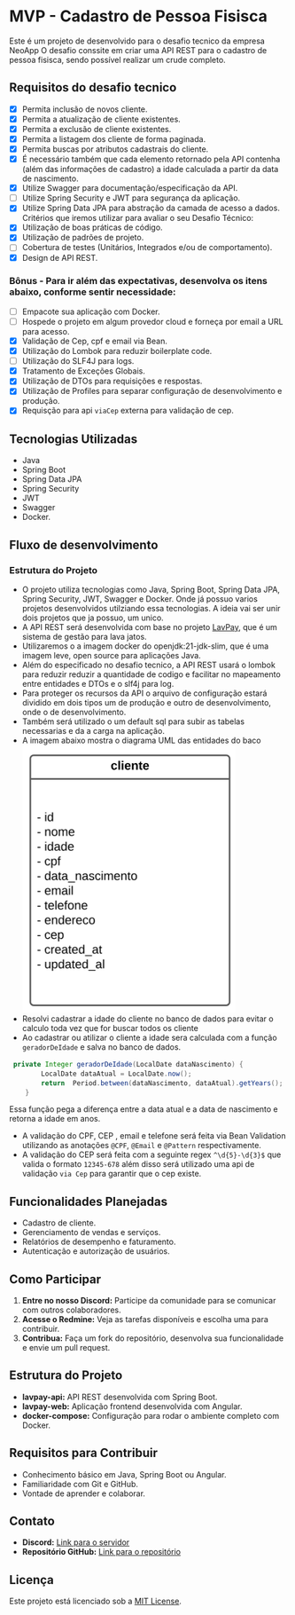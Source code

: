 # MVP - Cadastro de Pessoa Fisisca

Este é um projeto  de desenvolvido para o desafio tecnico da empresa NeoApp
O desafio conssite em criar uma API REST para o cadastro de  pessoa fisisca, sendo possível realizar um crude completo.

## Requisitos do desafio tecnico
- [x] Permita inclusão de novos cliente. 
- [x] Permita a atualização de cliente existentes.  
- [x] Permita a exclusão de cliente existentes. 
- [x] Permita a listagem dos cliente de forma paginada. 
- [x] Permita buscas por atributos cadastrais do cliente. 
- [x] É necessário também que cada elemento retornado pela API contenha (além das informações de cadastro) a idade calculada a partir da data de nascimento. 
- [x] Utilize Swagger para documentação/especificação da API.
- [ ] Utilize Spring Security e JWT para segurança da aplicação. 
- [x] Utilize Spring Data JPA para abstração da camada de acesso a dados. Critérios que iremos utilizar para avaliar o seu Desafio Técnico: 
- [x] Utilização de boas práticas de código. 
- [x] Utilização de padrões de projeto. 
- [ ] Cobertura de testes (Unitários, Integrados e/ou de comportamento). 
- [x] Design de API REST. 
### Bônus - Para ir além das expectativas, desenvolva os itens abaixo, conforme sentir necessidade: 
- [ ] Empacote sua aplicação com Docker. 
- [ ] Hospede o projeto em algum provedor cloud e forneça por email a URL para acesso. 
- [x] Validação de Cep, cpf e email via Bean.
- [x] Utilização do Lombok para reduzir boilerplate code.
- [ ] Utilização do SLF4J para logs.
- [x] Tratamento de Exceções Globais.
- [x] Utilização de DTOs para requisições e respostas.
- [x] Utilização de Profiles para separar configuração de desenvolvimento e produção.
- [x] Requisção para api ``viaCep`` externa para validação de cep.

## Tecnologias Utilizadas
- Java
- Spring Boot 
- Spring Data JPA
- Spring Security 
- JWT 
- Swagger
- Docker.


## Fluxo de desenvolvimento 
### Estrutura do Projeto
- O projeto utiliza tecnologias como Java, Spring Boot, Spring Data JPA, Spring Security, JWT, Swagger e Docker. Onde já possuo varios projetos desenvolvidos utilziando essa tecnologias. A ideia vai ser
unir dois projetos que ja possuo, um unico. 
- A API REST será desenvolvida com base no projeto [LavPay](https://github.com/3vinicius/lavpay-api), que é um sistema de gestão para lava jatos. 
- Utilizaremos o a imagem docker do openjdk:21-jdk-slim, que é uma imagem leve, open source para aplicações Java.
- Além do especificado no desafio tecnico, a API REST usará o lombok para reduzir reduzir a quantidade de codigo e facilitar no mapeamento entre entidades e DTOs e o slf4j para log.
-  Para proteger os recursos da API o arquivo de configuração estará dividido em dois tipos um de produção e outro de desenvolvimento, onde o de desenvolvimento.
- Também será utilizado o um default sql para subir as tabelas necessarias e da a carga na aplicação.
- A imagem abaixo mostra o diagrama UML das entidades do baco
![img_1.png](img_1.png)
- Resolvi cadastrar a idade do cliente no banco de dados para evitar o calculo toda vez que for buscar todos os cliente
- Ao cadastrar ou atilizar o cliente a idade sera calculada com a função `geradorDeIdade` e salva no banco de dados.
```java
 private Integer geradorDeIdade(LocalDate dataNascimento) {
        LocalDate dataAtual = LocalDate.now();
        return  Period.between(dataNascimento, dataAtual).getYears();
    }
```
Essa função pega a diferença entre a data atual e a data de nascimento e retorna a idade em anos.

- A validação do CPF, CEP , email e telefone será feita via Bean Validation utilizando as anotações `@CPF`, `@Email` e `@Pattern` respectivamente.
- A validação do CEP será feita com a seguinte regex `^\d{5}-\d{3}$` que valida o formato `12345-678` além disso será utilizado uma api de validação `via Cep` para garantir que o cep existe.

## Funcionalidades Planejadas
- Cadastro de cliente.
- Gerenciamento de vendas e serviços.
- Relatórios de desempenho e faturamento.
- Autenticação e autorização de usuários.

## Como Participar
1. **Entre no nosso Discord:** Participe da comunidade para se comunicar com outros colaboradores.
2. **Acesse o Redmine:** Veja as tarefas disponíveis e escolha uma para contribuir.
3. **Contribua:** Faça um fork do repositório, desenvolva sua funcionalidade e envie um pull request.

## Estrutura do Projeto
- **lavpay-api:** API REST desenvolvida com Spring Boot.
- **lavpay-web:** Aplicação frontend desenvolvida com Angular.
- **docker-compose:** Configuração para rodar o ambiente completo com Docker.

## Requisitos para Contribuir
- Conhecimento básico em Java, Spring Boot ou Angular.
- Familiaridade com Git e GitHub.
- Vontade de aprender e colaborar.

## Contato
- **Discord:** [Link para o servidor](https://discord.gg/W4U763VzFK)
- **Repositório GitHub:** [Link para o repositório](https://github.com/3vinicius/lavpay-api)


## Licença
Este projeto está licenciado sob a [MIT License](LICENSE).
